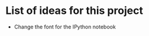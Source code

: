 
List of ideas for this project
==============================

* Change the font for the IPython notebook



